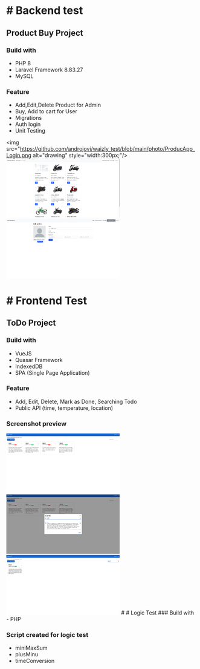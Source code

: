 # # Backend test
## Product Buy Project
### Build with
- PHP 8
- Laravel Framework 8.83.27
- MySQL
### Feature
 - Add,Edit,Delete Product for Admin
 - Buy, Add to cart for User
 - Migrations
 - Auth login
 - Unit Testing

<img src="https://github.com/androjovi/waizly_test/blob/main/photo/ProducApp_Login.png alt="drawing" style="width:300px;"/>
<img src="https://github.com/androjovi/waizly_test/blob/main/photo/ProductApp_buyproduct.png" alt="drawing" style="width:300px;"/>
<img src="https://github.com/androjovi/waizly_test/blob/main/photo/ProdutcApp_EditProfile.png" alt="drawing" style="width:300px;"/>
# # Frontend Test
## ToDo Project
### Build with

- VueJS
- Quasar Framework
- IndexedDB
- SPA (Single Page Application)

### Feature
 - Add, Edit, Delete, Mark as Done, Searching Todo
 - Public API (time, temperature, location)

 ### Screenshot preview 

<img src="https://github.com/androjovi/waizly_test/blob/main/photo/TodoList.png" alt="drawing" style="width:300px;"/>
<img src="https://github.com/androjovi/waizly_test/blob/main/photo/TodoWithEdit.png" alt="drawing" style="width:300px;"/>
<img src="https://github.com/androjovi/waizly_test/blob/main/photo/TodoWithSearching.png" alt="drawing" style="width:300px;"/>
# # Logic Test
### Build with
- PHP

### Script created for logic test
- miniMaxSum
- plusMinu
- timeConversion